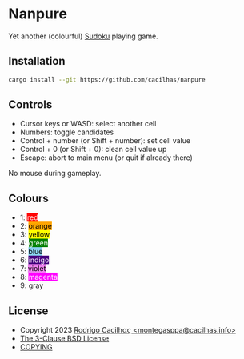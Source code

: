 [COPYING]: https://github.com/cacilhas/nanpure/blob/master/COPYING
[The 3-Clause BSD License]: https://opensource.org/license/bsd-3-clause/
[Rodrigo Cacilhας \<montegasppa@cacilhas.info\>]: mailto:montegasppa@cacilhas.info
[Sudoku]: https://en.wikipedia.org/wiki/Sudoku

# Nanpure

Yet another (colourful) [Sudoku][] playing game.

## Installation

```sh
cargo install --git https://github.com/cacilhas/nanpure
```

## Controls

- Cursor keys or WASD: select another cell
- Numbers: toggle candidates
- Control + number (or Shift + number): set cell value
- Control + 0 (or Shift + 0): clean cell value up
- Escape: abort to main menu (or quit if already there)

No mouse during gameplay.

## Colours

- 1: <span style="color: white; background-color: red;">red</span>
- 2: <span style="color: black; background-color: orange;">orange</span>
- 3: <span style="color: black; background-color: yellow;">yellow</span>
- 4: <span style="color: white; background-color: green;">green</span>
- 5: <span style="color: black; background-color: skyblue;">blue</span>
- 6: <span style="color: white; background-color: indigo;">indigo</span>
- 7: <span style="color: black; background-color: violet;">violet</span>
- 8: <span style="color: white; background-color: magenta;">magenta</span>
- 9: <span style="color: black: background-color: darkgray;">gray</span>

## License

- Copyright 2023 [Rodrigo Cacilhας \<montegasppa@cacilhas.info\>][]
- [The 3-Clause BSD License][]
- [COPYING][]
